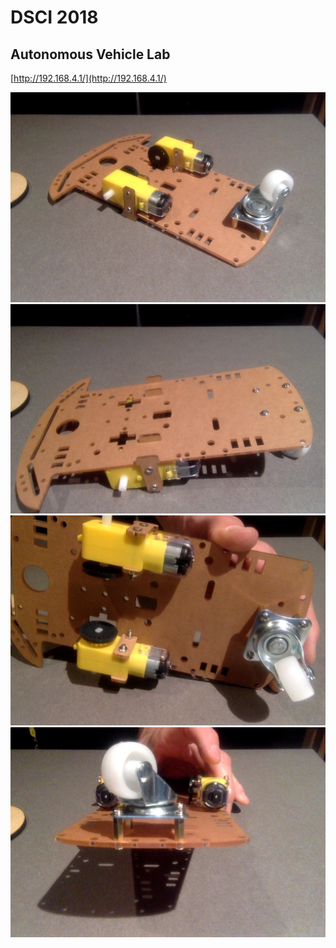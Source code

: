 # DSCI 2018
## Autonomous Vehicle Lab

[http://192.168.4.1/](http://192.168.4.1/)

![](/images/chassisBuild01.jpg)
![](/images/chassisBuild02.jpg)
![](/images/chassisBuild03.jpg)
![](/images/chassisBuild04.jpg)

